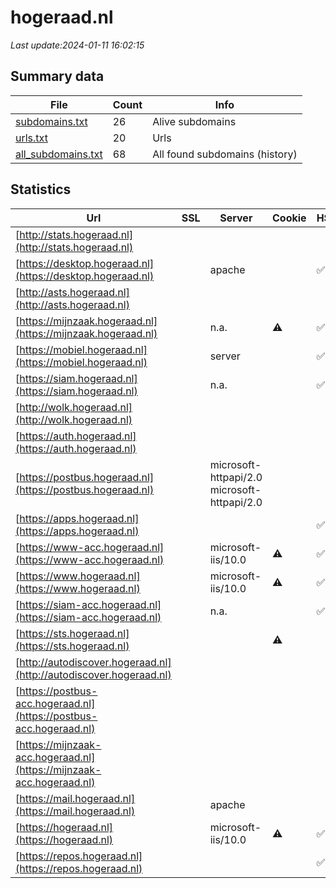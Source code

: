 # hogeraad.nl
*Last update:2024-01-11 16:02:15*
## Summary data
| File       | Count | Info |
|------------|-------|------|
|[subdomains.txt](/data/hogeraad/subdomains.txt)|26|Alive subdomains|
|[urls.txt](/data/hogeraad/urls.txt)|20|Urls|
|[all_subdomains.txt](/data/hogeraad/all_subdomains.txt)|68|All found subdomains (history)|
## Statistics
| Url | SSL | Server | Cookie | HSTS | CSP | XFO | XXP | RP | Tech |
|------------|-------|------|------|------|------|------|------|------|------|
|[http://stats.hogeraad.nl](http://stats.hogeraad.nl)| | | | | | | |:white_check_mark: | || |
|[https://desktop.hogeraad.nl](https://desktop.hogeraad.nl)| |apache| |:white_check_mark: | |:warning: |:white_check_mark: | |:white_check_mark: | |:white_check_mark: | |HSTS| |
|[http://asts.hogeraad.nl](http://asts.hogeraad.nl)| | | | | | | |:white_check_mark: | || |
|[https://mijnzaak.hogeraad.nl](https://mijnzaak.hogeraad.nl)| |n.a.|:warning: |:white_check_mark: | |:warning: |:white_check_mark: | |:white_check_mark: | |:white_check_mark: | |HSTS| |
|[https://mobiel.hogeraad.nl](https://mobiel.hogeraad.nl)| |server| |:white_check_mark: | | |:white_check_mark: | |:white_check_mark: | |:white_check_mark: | |HSTS| |
|[https://siam.hogeraad.nl](https://siam.hogeraad.nl)| |n.a.| |:white_check_mark: | |:warning: |:white_check_mark: | |:white_check_mark: | |:white_check_mark: | |Bootstrap HSTS| |
|[http://wolk.hogeraad.nl](http://wolk.hogeraad.nl)| | | | | | | |:white_check_mark: | || |
|[https://auth.hogeraad.nl](https://auth.hogeraad.nl)| | | | | | | |:white_check_mark: | || |
|[https://postbus.hogeraad.nl](https://postbus.hogeraad.nl)| |microsoft-httpapi/2.0 microsoft-httpapi/2.0| | |:warning: |:white_check_mark: | | |:white_check_mark: | |HSTS Microsoft ASP.N...| |
|[https://apps.hogeraad.nl](https://apps.hogeraad.nl)| | | |:white_check_mark: | |:warning: |:white_check_mark: | |:white_check_mark: | |:white_check_mark: | || |
|[https://www-acc.hogeraad.nl](https://www-acc.hogeraad.nl)| |microsoft-iis/10.0|:warning: |:white_check_mark: | |:white_check_mark: | |:white_check_mark: | |:white_check_mark: | |HSTS IIS:10.0 Micros...| |
|[https://www.hogeraad.nl](https://www.hogeraad.nl)| |microsoft-iis/10.0|:warning: |:white_check_mark: | |:white_check_mark: | |:white_check_mark: | |:white_check_mark: | |HSTS IIS:10.0 Micros...| |
|[https://siam-acc.hogeraad.nl](https://siam-acc.hogeraad.nl)| |n.a.| |:white_check_mark: | |:warning: |:white_check_mark: | |:white_check_mark: | |:white_check_mark: | |Bootstrap HSTS| |
|[https://sts.hogeraad.nl](https://sts.hogeraad.nl)| | |:warning: | |:warning: |:white_check_mark: | |:white_check_mark: | |:white_check_mark: | |Basic| |
|[http://autodiscover.hogeraad.nl](http://autodiscover.hogeraad.nl)| | | | | | | |:white_check_mark: | || |
|[https://postbus-acc.hogeraad.nl](https://postbus-acc.hogeraad.nl)| | | | | | | |:white_check_mark: | |HSTS Microsoft ASP.N...| |
|[https://mijnzaak-acc.hogeraad.nl](https://mijnzaak-acc.hogeraad.nl)| | | | | | | |:white_check_mark: | |HSTS| |
|[https://mail.hogeraad.nl](https://mail.hogeraad.nl)| |apache| | |:warning: |:white_check_mark: | |:white_check_mark: | |:white_check_mark: | || |
|[https://hogeraad.nl](https://hogeraad.nl)| |microsoft-iis/10.0|:warning: |:white_check_mark: | |:white_check_mark: | |:white_check_mark: | |:white_check_mark: | || |
|[https://repos.hogeraad.nl](https://repos.hogeraad.nl)| | | |:white_check_mark: | | | | |:white_check_mark: | |HSTS| |